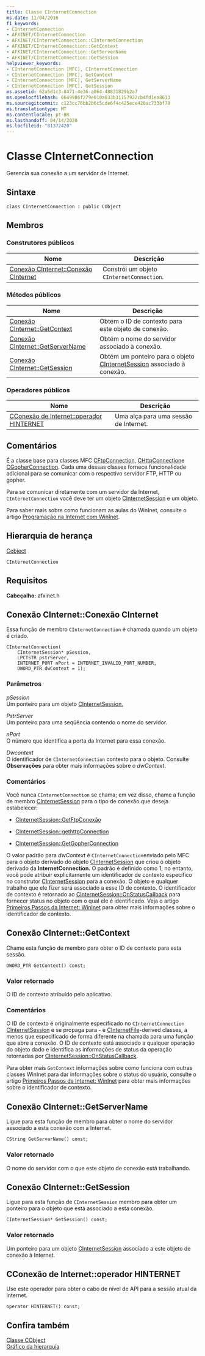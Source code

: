 ```yaml
---
title: Classe CInternetConnection
ms.date: 11/04/2016
f1_keywords:
- CInternetConnection
- AFXINET/CInternetConnection
- AFXINET/CInternetConnection::CInternetConnection
- AFXINET/CInternetConnection::GetContext
- AFXINET/CInternetConnection::GetServerName
- AFXINET/CInternetConnection::GetSession
helpviewer_keywords:
- CInternetConnection [MFC], CInternetConnection
- CInternetConnection [MFC], GetContext
- CInternetConnection [MFC], GetServerName
- CInternetConnection [MFC], GetSession
ms.assetid: 62a5d1c3-8471-4e36-a064-48831829b2a7
ms.openlocfilehash: 6649986f279e010a833b31157922cb4fd1ea8613
ms.sourcegitcommit: c123cc76bb2b6c5cde6f4c425ece420ac733bf70
ms.translationtype: MT
ms.contentlocale: pt-BR
ms.lasthandoff: 04/14/2020
ms.locfileid: "81372420"
---
```

# <a name="cinternetconnection-class"></a>Classe CInternetConnection

Gerencia sua conexão a um servidor de Internet.

## <a name="syntax"></a>Sintaxe

```
class CInternetConnection : public CObject
```

## <a name="members"></a>Membros

### <a name="public-constructors"></a>Construtores públicos

|Nome|Descrição|
|----------|-----------------|
|[Conexão CInternet::Conexão CInternet](#cinternetconnection)|Constrói um objeto `CInternetConnection`.|

### <a name="public-methods"></a>Métodos públicos

|Nome|Descrição|
|----------|-----------------|
|[Conexão CInternet::GetContext](#getcontext)|Obtém o ID de contexto para este objeto de conexão.|
|[Conexão CInternet::GetServerName](#getservername)|Obtém o nome do servidor associado à conexão.|
|[Conexão CInternet::GetSession](#getsession)|Obtém um ponteiro para o objeto [CInternetSession](../../mfc/reference/cinternetsession-class.md) associado à conexão.|

### <a name="public-operators"></a>Operadores públicos

|Nome|Descrição|
|----------|-----------------|
|[CConexão de Internet::operador HINTERNET](#operator_hinternet)|Uma alça para uma sessão de Internet.|

## <a name="remarks"></a>Comentários

É a classe base para classes MFC [CFtpConnection,](../../mfc/reference/cftpconnection-class.md) [CHttpConnection](../../mfc/reference/chttpconnection-class.md)e [CGopherConnection](../../mfc/reference/cgopherconnection-class.md). Cada uma dessas classes fornece funcionalidade adicional para se comunicar com o respectivo servidor FTP, HTTP ou gopher.

Para se comunicar diretamente com um servidor da Internet, `CInternetConnection` você deve ter um objeto [CInternetSession](../../mfc/reference/cinternetsession-class.md) e um objeto.

Para saber mais sobre como funcionam as aulas do WinInet, consulte o artigo [Programação na Internet com WinInet](../../mfc/win32-internet-extensions-wininet.md).

## <a name="inheritance-hierarchy"></a>Hierarquia de herança

[Cobject](../../mfc/reference/cobject-class.md)

`CInternetConnection`

## <a name="requirements"></a>Requisitos

**Cabeçalho:** afxinet.h

## <a name="cinternetconnectioncinternetconnection"></a><a name="cinternetconnection"></a>Conexão CInternet::Conexão CInternet

Essa função de membro `CInternetConnection` é chamada quando um objeto é criado.

```
CInternetConnection(
    CInternetSession* pSession,
    LPCTSTR pstrServer,
    INTERNET_PORT nPort = INTERNET_INVALID_PORT_NUMBER,
    DWORD_PTR dwContext = 1);
```

### <a name="parameters"></a>Parâmetros

*pSession*<br/>
Um ponteiro para um objeto [CInternetSession.](../../mfc/reference/cinternetsession-class.md)

*PstrServer*<br/>
Um ponteiro para uma seqüência contendo o nome do servidor.

*nPort*<br/>
O número que identifica a porta da Internet para essa conexão.

*Dwcontext*<br/>
O identificador de `CInternetConnection` contexto para o objeto. Consulte **Observações** para obter mais informações sobre *o dwContext*.

### <a name="remarks"></a>Comentários

Você nunca `CInternetConnection` se chama; em vez disso, chame a função de membro [CInternetSession](../../mfc/reference/cinternetsession-class.md) para o tipo de conexão que deseja estabelecer:

- [CInternetSession::GetFtpConexão](../../mfc/reference/cinternetsession-class.md#getftpconnection)

- [CInternetSession::gethttpConnection](../../mfc/reference/cinternetsession-class.md#gethttpconnection)

- [CInternetSession::GetGopherConnection](../../mfc/reference/cinternetsession-class.md#getgopherconnection)

O valor padrão para *dwContext* é `CInternetConnection`enviado pelo MFC para o objeto derivado do objeto [CInternetSession](../../mfc/reference/cinternetsession-class.md) que criou o objeto derivado da **InternetConnection.** O padrão é definido como 1; no entanto, você pode atribuir explicitamente um identificador de contexto específico no construtor [CInternetSession](../../mfc/reference/cinternetsession-class.md#cinternetsession) para a conexão. O objeto e qualquer trabalho que ele fizer será associado a esse ID de contexto. O identificador de contexto é retornado ao [CInternetSession::OnStatusCallback](../../mfc/reference/cinternetsession-class.md#onstatuscallback) para fornecer status no objeto com o qual ele é identificado. Veja o artigo [Primeiros Passos da Internet: WinInet](../../mfc/wininet-basics.md) para obter mais informações sobre o identificador de contexto.

## <a name="cinternetconnectiongetcontext"></a><a name="getcontext"></a>Conexão CInternet::GetContext

Chame esta função de membro para obter o ID de contexto para esta sessão.

```
DWORD_PTR GetContext() const;
```

### <a name="return-value"></a>Valor retornado

O ID de contexto atribuído pelo aplicativo.

### <a name="remarks"></a>Comentários

O ID de contexto é originalmente especificado no `CInternetConnection` [CInternetSession](../../mfc/reference/cinternetsession-class.md) e se propaga para - e [CInternetFile](../../mfc/reference/cinternetfile-class.md)-derived classes, a menos que especificado de forma diferente na chamada para uma função que abre a conexão. O ID de contexto está associado a qualquer operação do objeto dado e identifica as informações de status da operação retornadas por [CInternetSession::OnStatusCallback](../../mfc/reference/cinternetsession-class.md#onstatuscallback).

Para obter mais `GetContext` informações sobre como funciona com outras classes WinInet para dar informações sobre o status do usuário, consulte o artigo [Primeiros Passos da Internet: WinInet](../../mfc/wininet-basics.md) para obter mais informações sobre o identificador de contexto.

## <a name="cinternetconnectiongetservername"></a><a name="getservername"></a>Conexão CInternet::GetServerName

Ligue para esta função de membro para obter o nome do servidor associado a esta conexão com a Internet.

```
CString GetServerName() const;
```

### <a name="return-value"></a>Valor retornado

O nome do servidor com o que este objeto de conexão está trabalhando.

## <a name="cinternetconnectiongetsession"></a><a name="getsession"></a>Conexão CInternet::GetSession

Ligue para esta função de `CInternetSession` membro para obter um ponteiro para o objeto que está associado a esta conexão.

```
CInternetSession* GetSession() const;
```

### <a name="return-value"></a>Valor retornado

Um ponteiro para um objeto [CInternetSession](../../mfc/reference/cinternetsession-class.md) associado a este objeto de conexão à Internet.

## <a name="cinternetconnectionoperator-hinternet"></a><a name="operator_hinternet"></a>CConexão de Internet::operador HINTERNET

Use este operador para obter o cabo de nível de API para a sessão atual da Internet.

```
operator HINTERNET() const;
```

## <a name="see-also"></a>Confira também

[Classe CObject](../../mfc/reference/cobject-class.md)<br/>
[Gráfico da hierarquia](../../mfc/hierarchy-chart.md)
